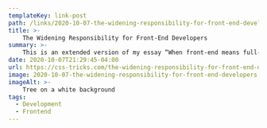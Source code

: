 ```yaml
---
templateKey: link-post
path: /links/2020-10-07-the-widening-responsibility-for-front-end-developers
title: >-
    The Widening Responsibility for Front-End Developers
summary: >-
    This is an extended version of my essay “When front-end means full-stack” which was published in the wonderful Increment magazine put out by Stripe. It’s also something of an evolution of a couple other of my essays, “The Great Divide” and “Ooops, I guess we’re full-stack developers now.” 
date: 2020-10-07T21:29:45-04:00
url: https://css-tricks.com/the-widening-responsibility-for-front-end-developers/
image: 2020-10-07-the-widening-responsibility-for-front-end-developers.png
imageAlt: >-
    Tree on a white background
tags:
  - Development
  - Frontend
---
```

